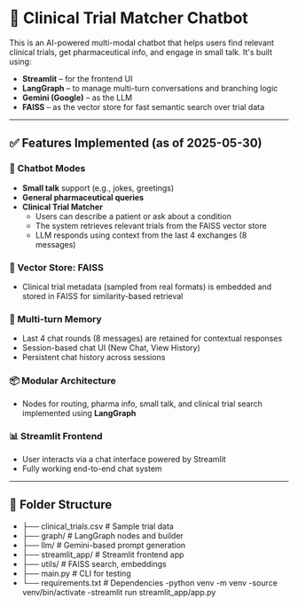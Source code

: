 # 🧪 Clinical Trial Matcher Chatbot

This is an AI-powered multi-modal chatbot that helps users find relevant clinical trials, get pharmaceutical info, and engage in small talk. It's built using:

- **Streamlit** – for the frontend UI  
- **LangGraph** – to manage multi-turn conversations and branching logic  
- **Gemini (Google)** – as the LLM  
- **FAISS** – as the vector store for fast semantic search over trial data  

---

## ✅ Features Implemented (as of 2025-05-30)

### 💬 Chatbot Modes
- **Small talk** support (e.g., jokes, greetings)  
- **General pharmaceutical queries**  
- **Clinical Trial Matcher**
  - Users can describe a patient or ask about a condition
  - The system retrieves relevant trials from the FAISS vector store
  - LLM responds using context from the last 4 exchanges (8 messages)

### 🔎 Vector Store: FAISS
- Clinical trial metadata (sampled from real formats) is embedded and stored in FAISS for similarity-based retrieval

### 🧠 Multi-turn Memory
- Last 4 chat rounds (8 messages) are retained for contextual responses
- Session-based chat UI (New Chat, View History)
- Persistent chat history across sessions

### 📦 Modular Architecture
- Nodes for routing, pharma info, small talk, and clinical trial search implemented using **LangGraph**

### 📊 Streamlit Frontend
- User interacts via a chat interface powered by Streamlit
- Fully working end-to-end chat system

---

## 📁 Folder Structure


- ├── clinical_trials.csv # Sample trial data
- ├── graph/ # LangGraph nodes and builder
- ├── llm/ # Gemini-based prompt generation
- ├── streamlit_app/ # Streamlit frontend app
- ├── utils/ # FAISS search, embeddings
- ├── main.py # CLI for testing
- └── requirements.txt # Dependencies
-python venv -m venv
-source venv/bin/activate
-streamlit run streamlit_app/app.py

